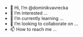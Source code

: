 - 👋 Hi, I’m @dominikvavrecka
- 👀 I’m interested ...
- 🌱 I’m currently learning ...
- 💞️ I’m looking to collaborate on ...
- 📫 How to reach me ...

<!---
dominikvavrecka/dominikvavrecka is a ✨ special ✨ repository because its `README.md` (this file) appears on your GitHub profile.
You can click the Preview link to take a look at your changes.
--->

